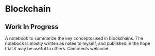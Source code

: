 # Blockchain

## Work In Progress

A notebook to summarize the key concepts used in blockchains. The notebook is mostly written as notes to myself, and published in the hope that it may be useful to others. Comments welcome.
